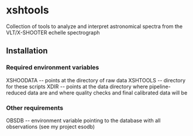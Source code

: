 # xshtools
Collection of tools to analyze and interpret astronomical spectra from the VLT/X-SHOOTER echelle spectrograph

## Installation
### Required environment variables
XSHOODATA -- points at the directory of raw data
XSHTOOLS -- directory for these scripts
XDIR -- points at the data directory where pipeline-reduced data are and where quality checks and final calibrated data will be

### Other requirements
OBSDB -- environment variable pointing to the database with all observations (see my project esodb)
